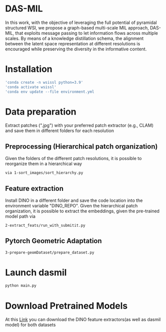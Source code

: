 # DAS-MIL

In this work, with the objective of leveraging the full potential of pyramidal structured WSI, we propose a graph-based multi-scale MIL approach, DAS-MIL, that exploits message passing to let information flows across multiple scales. By means of a knowledge distillation schema, the alignment between the latent space representation at different resolutions is encouraged while preserving the diversity in the informative content.

# Installation

```bash
'conda create -n wsissl python=3.9'
'conda activate wsissl'
'conda env update --file environment.yml
```

# Data preparation
Extract patches (".jpg") with your preferred patch extractor (e.g., CLAM) and save them in different folders for each resolution
## Preprocessing (Hierarchical  patch organization)
Given the folders of the different patch resolutions, it is possible to reorganize them in a hierarchical way 

```bash
via 1-sort_images/sort_hierarchy.py
```

## Feature extraction 
Install DINO in a different folder and save the code location into the environment variable "DINO_REPO". Given the hierarchical patch organization, it is possible to extract the embeddings, given the pre-trained model path via 

```bash
2-extract_feats/run_with_submitit.py
```
## Pytorch Geometric Adaptation

```bash
3-prepare-geomDataset/prepare_dataset.py
```

# Launch dasmil
```bash
python main.py
```


# Download Pretrained Models

At this [Link](https://ailb-web.ing.unimore.it/publicfiles/miccai_dasmil_checkpoints/dasmil.zip) you can download the DINO feature extractors(as well as dasmil model) for both datasets



